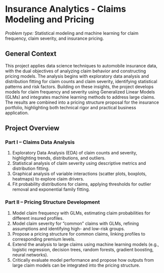 # Insurance Analytics - Claims Modeling and Pricing

*Problem type:* Statistical modeling and machine learning for claim frequency, claim severity, and insurance pricing.


## General Context
This project applies data science techniques to automobile insurance data, with the dual objectives of analyzing claim behavior and constructing pricing models. The analysis begins with exploratory data analysis and distribution fitting for claim counts and claim severity, identifying statistical patterns and risk factors. Building on these insights, the project develops models for claim frequency and severity using Generalized Linear Models (GLMs) and integrates machine learning methods to address large claims. The results are combined into a pricing structure proposal for the insurance portfolio, highlighting both technical rigor and practical business application.


## Project Overview

### Part I – Claims Data Analysis
1. Exploratory Data Analysis (EDA) of claim counts and severity, highlighting trends, distributions, and outliers.
2. Statistical analysis of claim severity using descriptive metrics and distribution fitting.
3. Graphical analysis of variable interactions (scatter plots, boxplots, heatmaps) to explore claim drivers.
4. Fit probability distributions for claims, applying thresholds for outlier removal and exponential family fitting.

### Part II – Pricing Structure Development
1. Model claim frequency with GLMs, estimating claim probabilities for different insured profiles.
2. Model claim severity for “common” claims with GLMs, refining assumptions and identifying high- and low-risk groups.
3. Propose a pricing structure for common claims, linking profiles to corresponding premium levels.
4. Extend the analysis to large claims using machine learning models (e.g., logistic regression, decision trees, random forests, gradient boosting, neural networks).
5. Critically evaluate model performance and propose how outputs from large claim models can be integrated into the pricing structure.
